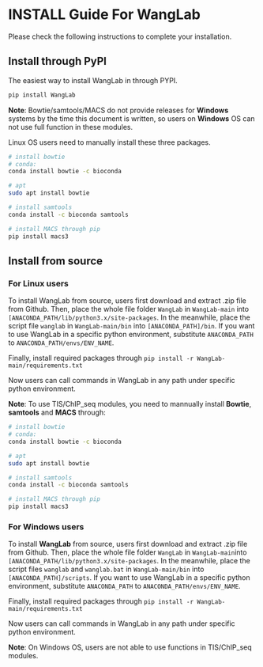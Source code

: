 # INSTALL Guide For WangLab

Please check the following instructions to complete your installation.

## Install through PyPI

The easiest way to install WangLab in through PYPI. 

```bash
pip install WangLab
```

**Note**: Bowtie/samtools/MACS do not provide releases for **Windows** systems by the time this document is written, so users on __Windows__ OS can not use full function in these modules.

Linux OS users need to manually install these three packages.

```bash
# install bowtie
# conda:
conda install bowtie -c bioconda

# apt
sudo apt install bowtie

```

``` bash
# install samtools
conda install -c bioconda samtools
```

```bash
# install MACS through pip
pip install macs3
```

## Install from source

### For Linux users

To install WangLab from source, users first download and extract .zip file from Github. Then, place the whole file folder `WangLab` in `WangLab-main` into `[ANACONDA_PATH/lib/python3.x/site-packages`. In the meanwhile, place the script file `wanglab` in `WangLab-main/bin` into `[ANACONDA_PATH]/bin`. If you want to use WangLab in a specific python environment, substitute `ANACONDA_PATH` to `ANACONDA_PATH/envs/ENV_NAME`.

Finally, install required packages through `pip install -r WangLab-main/requirements.txt`

Now users can call commands in WangLab in any path under specific python environment.

__Note__: To use TIS/ChIP_seq modules, you need to mannually install __Bowtie__, __samtools__ and  __MACS__ through:

```bash
# install bowtie
# conda:
conda install bowtie -c bioconda

# apt
sudo apt install bowtie

```

``` bash
# install samtools
conda install -c bioconda samtools
```

```bash
# install MACS through pip
pip install macs3
```

### For Windows users

To install __WangLab__ from source, users first download and extract .zip file from Github. Then, place the whole file folder `WangLab` in `WangLab-main`into `[ANACONDA_PATH/lib/python3.x/site-packages`. In the meanwhile, place the script files `wanglab` and `wanglab.bat` in `WangLab-main/bin` into `[ANACONDA_PATH]/scripts`. If you want to use WangLab in a specific python environment, substitute `ANACONDA_PATH` to `ANACONDA_PATH/envs/ENV_NAME`.

Finally, install required packages through `pip install -r WangLab-main/requirements.txt`

Now users can call commands in WangLab in any path under specific python environment.

__Note__: On Windows OS, users are not able to use functions in TIS/ChIP_seq modules.